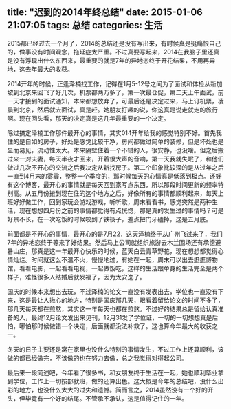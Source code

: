 title: "迟到的2014年终总结"
date: 2015-01-06 21:07:05
tags: 总结
categories: 生活
---
2015都已经过去一个月了，2014的总结还是没有写出来，有时候真是挺痛恨自己的，做事没有时间观念，拖延症太严重。不过真要写起来，2014在我脑子里还真是没有浮现出什么东西来，最重要的就是7年的异地恋终于开花结果，不用再异地，这去年最大的收获。

2014开年的时候，正逢泽楠找工作，记得在1月5-12号之间为了面试和体检从新加坡到北京来回飞了好几次，机票都两万多了，第一次最仓促，第二天上午面试，前一天才接到的面试通知，本来都想放弃了，可最后还是决定过来，马上订机票，凌晨到北京，然后就去面试，真是赶。她朋友打趣的说，你这真是说走就走的旅行啊。现在回头看，那天的决定真是这几年最重要的一个决定。

除过搞定泽楠工作那件最开心的事情，其实014开年给我的感觉特别不好。首先我住的是自如的房子，好处是感觉比较干净，房间都做过简单的装修，但是坏处也是显而易见，流动性太大。本来隔壁住着一个不错的人，很安静，也没啥。但之后搬过来一对夫妻，每天半夜才回来，开着很大声的音响，第一天我就失眠了，和他们做过几次不开心的交流之后我决定从新找房子。第二个印象比较深的是从过年之后一直到4月末的雾霾，整整一个季度的，那时候每天的心情真是低落到极点。还好有这个博客，最开心的事情就是每天回到家写点东西，所以那段时间更新的频率特别高。从五月份搬到现在住的这个地方之后，好像所有的事情都顺利起来，每天上班好好做工作，回到家玩会游戏游戏，听听歌，周末看看书，感觉突然是两种生活，现在想想四月份之前的事情都觉得有点恍惚，那是真的发生过的事情吗？可是好景不长，在一次吃饭的时候咬到了铁筷子，差点把门牙磕掉，这是五月底。

前面都是不开心的事情，最开心的是7月22，这天泽楠终于从广州飞过来了，我们7年的异地恋终于等来了好结果。然后马上公司就组织旅游去木兰围场还有承德避暑山庄，那真是这一年最开心快乐的时候，蓝天白云青草野花，现在想想都觉得心情灿烂。时间就这么不温不火，慢慢地过，有她在一起，周末可以出去逛逛博物馆，看看电影，一起看看电视，一起做饭吃，这样的生活跟单身的生活完全是两个样子，难怪很多人结婚后就发福了，因为太安逸了。

国庆的时候本来想出去玩，不过泽楠的论文一直没有发表出去，学位也一直没有下来，这是最让人揪心的地方，特别是国庆那几天，眼看着留给论文的时间不多了，那几天每天都在煎熬，其实这一年每天也都在煎熬。不过好的结果总是留给认真准备的人，最终12月论文发出来见刊，12月31发了学位证，一切的一切想想真是后怕，哪怕那时候做错一个决定，后面就都没法补救了。这也算今年最大的收获之一。

冬天的日子主要还是窝在家里也没什么特别的事情发生，不过工作上还算顺利，该做的都已经做完，不该做的也在努力去做，总之我觉得对得起公司。

最后来一段简述吧，今年看了很多书，和女朋友终于生活在一起，她也顺利毕业拿到学位，工作上一切按部就班，做的还算出色。这大概是今年的总结吧，没什么出彩的地方，也没什么太大的过失和遗憾。简而言之，2014虽然没有一个好的开头，但毕竟有一个好的结尾。不管承不承认，这是值得记住的一年。



